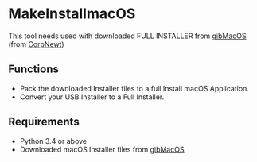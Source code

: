 # MakeInstallmacOS

This tool needs used with downloaded FULL INSTALLER from [gibMacOS](https://github.com/corpnewt/gibMacOS) \(from [CorpNewt](https://github.com/corpnewt)\)

## Functions

- Pack the downloaded Installer files to a full Install macOS Application.
- Convert your USB Installer to a Full Installer.

## Requirements

- Python 3.4 or above
- Downloaded macOS Installer files from [gibMacOS](https://github.com/corpnewt/gibMacOS)
